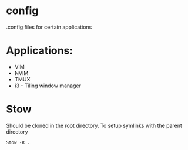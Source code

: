 # config

.config files for certain applications

# Applications:

- VIM
- NVIM
- TMUX
- i3 - Tiling window manager


# Stow

Should be cloned in the root directory. 
To setup symlinks with the parent directory
```
Stow -R .
```

